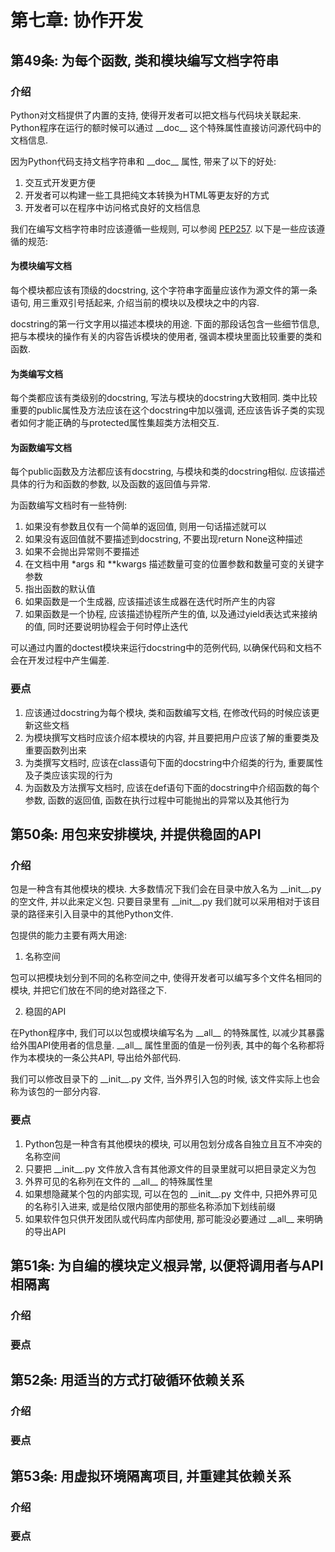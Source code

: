 # 第七章: 协作开发 #

## 第49条: 为每个函数, 类和模块编写文档字符串 ##

### 介绍 ###

Python对文档提供了内置的支持, 使得开发者可以把文档与代码块关联起来. Python程序在运行的额时候可以通过 \_\_doc\_\_ 这个特殊属性直接访问源代码中的文档信息.

因为Python代码支持文档字符串和 \_\_doc\_\_ 属性, 带来了以下的好处:

1. 交互式开发更方便
2. 开发者可以构建一些工具把纯文本转换为HTML等更友好的方式
3. 开发者可以在程序中访问格式良好的文档信息

我们在编写文档字符串时应该遵循一些规则, 可以参阅 [PEP257](http://www.python.org/dev/peps/pep-0257). 以下是一些应该遵循的规范:

#### 为模块编写文档 ####

每个模块都应该有顶级的docstring, 这个字符串字面量应该作为源文件的第一条语句, 用三重双引号括起来, 介绍当前的模块以及模块之中的内容.

docstring的第一行文字用以描述本模块的用途. 下面的那段话包含一些细节信息, 把与本模块的操作有关的内容告诉模块的使用者, 强调本模块里面比较重要的类和函数.

#### 为类编写文档 ####

每个类都应该有类级别的docstring, 写法与模块的docstring大致相同. 类中比较重要的public属性及方法应该在这个docstring中加以强调, 还应该告诉子类的实现者如何才能正确的与protected属性集超类方法相交互.

#### 为函数编写文档 ####

每个public函数及方法都应该有docstring, 与模块和类的docstring相似. 应该描述具体的行为和函数的参数, 以及函数的返回值与异常.

为函数编写文档时有一些特例:

1. 如果没有参数且仅有一个简单的返回值, 则用一句话描述就可以
2. 如果没有返回值就不要描述到docstring, 不要出现return None这种描述
3. 如果不会抛出异常则不要描述
4. 在文档中用 \*args 和 \*\*kwargs 描述数量可变的位置参数和数量可变的关键字参数
5. 指出函数的默认值
6. 如果函数是一个生成器, 应该描述该生成器在迭代时所产生的内容
7. 如果函数是一个协程, 应该描述协程所产生的值, 以及通过yield表达式来接纳的值, 同时还要说明协程会于何时停止迭代

可以通过内置的doctest模块来运行docstring中的范例代码, 以确保代码和文档不会在开发过程中产生偏差.

### 要点 ###

1. 应该通过docstring为每个模块, 类和函数编写文档, 在修改代码的时候应该更新这些文档
2. 为模块撰写文档时应该介绍本模块的内容, 并且要把用户应该了解的重要类及重要函数列出来
3. 为类撰写文档时, 应该在class语句下面的docstring中介绍类的行为, 重要属性及子类应该实现的行为
4. 为函数及方法撰写文档时, 应该在def语句下面的docstring中介绍函数的每个参数, 函数的返回值, 函数在执行过程中可能抛出的异常以及其他行为

## 第50条: 用包来安排模块, 并提供稳固的API ##

### 介绍 ###

包是一种含有其他模块的模块. 大多数情况下我们会在目录中放入名为 \_\_init\_\_.py 的空文件, 并以此来定义包. 只要目录里有 \_\_init\_\_.py 我们就可以采用相对于该目录的路径来引入目录中的其他Python文件.

包提供的能力主要有两大用途:

1. 名称空间

包可以把模块划分到不同的名称空间之中, 使得开发者可以编写多个文件名相同的模块, 并把它们放在不同的绝对路径之下.

2. 稳固的API

在Python程序中, 我们可以以包或模块编写名为 \_\_all\_\_ 的特殊属性, 以减少其暴露给外围API使用者的信息量. \_\_all\_\_ 属性里面的值是一份列表, 其中的每个名称都将作为本模块的一条公共API, 导出给外部代码.

我们可以修改目录下的 \_\_init\_\_.py 文件, 当外界引入包的时候, 该文件实际上也会称为该包的一部分内容.

### 要点 ###

1. Python包是一种含有其他模块的模块, 可以用包划分成各自独立且互不冲突的名称空间
2. 只要把 \_\_init\_\_.py 文件放入含有其他源文件的目录里就可以把目录定义为包
3. 外界可见的名称列在文件的 \_\_all\_\_ 的特殊属性里
4. 如果想隐藏某个包的内部实现, 可以在包的 \_\_init\_\_.py 文件中, 只把外界可见的名称引入进来, 或是给仅限内部使用的那些名称添加下划线前缀
5. 如果软件包只供开发团队或代码库内部使用, 那可能没必要通过 \_\_all\_\_ 来明确的导出API

## 第51条: 为自编的模块定义根异常, 以便将调用者与API相隔离 ##

### 介绍 ###

### 要点 ###

## 第52条: 用适当的方式打破循环依赖关系 ##

### 介绍 ###

### 要点 ###

## 第53条: 用虚拟环境隔离项目, 并重建其依赖关系 ##

### 介绍 ###

### 要点 ###
